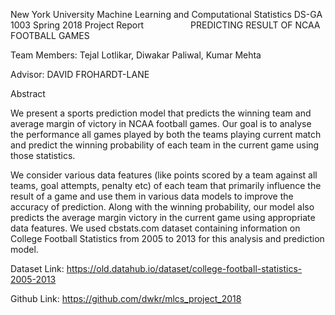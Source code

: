 New York University Machine Learning and Computational Statistics
DS-GA 1003
Spring 2018 Project Report
                  
PREDICTING RESULT OF NCAA FOOTBALL GAMES

Team Members:
Tejal Lotlikar,
Diwakar Paliwal,
Kumar Mehta

Advisor:
DAVID FROHARDT-LANE



Abstract

We present a sports prediction model that predicts the winning team and average margin of victory in NCAA football games. 
Our goal is to analyse the performance all games played by both the teams playing current match and predict the winning 
probability of each team in the current game using those statistics. 

We consider various data features (like points scored by a team against all teams, goal attempts, penalty etc) of each team 
that primarily influence the result of a game and use them in various data models to improve the accuracy of prediction. 
Along with the winning probability, our model also predicts the average margin victory in the current game using appropriate 
data features. 
We used cbstats.com dataset containing information on College Football Statistics from 2005 to 2013 for this analysis and 
prediction model.

Dataset Link:
https://old.datahub.io/dataset/college-football-statistics-2005-2013 

Github Link:
https://github.com/dwkr/mlcs_project_2018 

